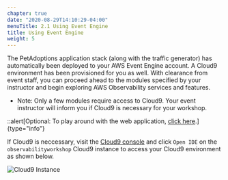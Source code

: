 ```yaml
---
chapter: true
date: "2020-08-29T14:10:29-04:00"
menuTitle: 2.1 Using Event Engine
title: Using Event Engine
weight: 5
---
```


The PetAdoptions application stack (along with the traffic generator) has automatically been deployed to your AWS Event Engine account. A Cloud9 environment has been provisioned for you as well. With clearance from event staff, you can proceed ahead to the modules specified by your instructor and begin exploring AWS Observability services and features.

* Note: Only a few modules require access to Cloud9. Your event instructor will inform you if Cloud9 is necessary for your workshop. 

::alert[Optional: To play around with the web application, [click here](/installation/not_using_ee/_deploy_app#playaround-with-the-app-optional).]{type="info"}

If Cloud9 is neccessary, visit the [Cloud9 console](https://console.aws.amazon.com/cloud9/home#) and click `Open IDE` on the `observabilityworkshop` Cloud9 instance to access your Cloud9 environment as shown below.

![Cloud9 Instance](/images/c9-openIDE.png?classes=shadow)

